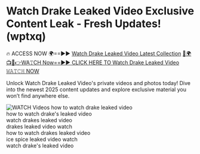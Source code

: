 # Watch Drake Leaked Video Exclusive Content Leak - Fresh Updates! (wptxq)

🔥 ACCESS NOW 🌍==►► <a href="https://tinyurl.com/3fjeunct" rel="nofollow">Watch Drake Leaked Video Latest Collection</a></h3>
[🔴🌍📺📱👉WA𝚃CH Now==►► CLICK HERE TO Watch Drake Leaked Video 𝚆𝙰𝚃𝙲𝙷 NOW](https://tinyurl.com/3fjeunct)

Unlock Watch Drake Leaked Video's private videos and photos today! Dive into the newest 2025 content updates and explore exclusive material you won’t find anywhere else.


<a href="https://tinyurl.com/3fjeunct" rel="nofollow" data-target="animated-image.originalLink"><img src="https://camo.githubusercontent.com/8a4f000d20f83aca3bf7ec5f350d767afa0574a8a352519fd8cfa583a6f93a33/68747470733a2f2f692e696d6775722e636f6d2f644a486b345a712e676966" alt="WATCH Videos" data-canonical-src="https://i.imgur.com/dJHk4Zq.gif" style="max-width: 100%; display: inline-block;" data-target="animated-image.originalImage"></a>
how to watch drake leaked video<br>
how to watch drake's leaked video<br>
watch drakes leaked video<br>
drakes leaked video watch<br>
how to watch drakes leaked video<br>
ice spice leaked video watch<br>
watch drake's leaked video